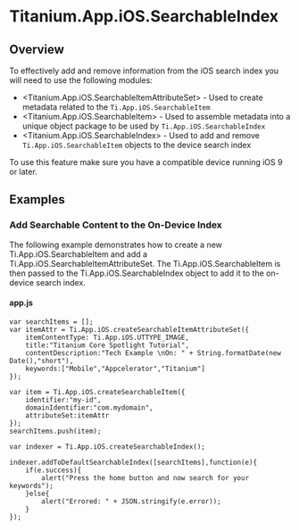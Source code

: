# Titanium.App.iOS.SearchableIndex

<ProxySummary/>

## Overview

To effectively add and remove information from the iOS search index you will need to use the following modules:

* <Titanium.App.iOS.SearchableItemAttributeSet> - Used to create metadata related to the `Ti.App.iOS.SearchableItem`
* <Titanium.App.iOS.SearchableItem> - Used to assemble metadata into a unique object package to be used by `Ti.App.iOS.SearchableIndex`
* <Titanium.App.iOS.SearchableIndex>  - Used to add and remove `Ti.App.iOS.SearchableItem` objects to the device search index

To use this feature make sure you have a compatible device running iOS 9 or later.

## Examples

### Add Searchable Content to the On-Device Index

The following example demonstrates how to create a new Ti.App.iOS.SearchableItem and
add a Ti.App.iOS.SearchableItemAttributeSet. The Ti.App.iOS.SearchableItem is then passed to the
Ti.App.iOS.SearchableIndex object to add it to the on-device search index.

#### app.js

    var searchItems = [];
    var itemAttr = Ti.App.iOS.createSearchableItemAttributeSet({
        itemContentType: Ti.App.iOS.UTTYPE_IMAGE,
        title:"Titanium Core Spotlight Tutorial",
        contentDescription:"Tech Example \nOn: " + String.formatDate(new Date(),"short"),
        keywords:["Mobile","Appcelerator","Titanium"]
    });

    var item = Ti.App.iOS.createSearchableItem({
        identifier:"my-id",
        domainIdentifier:"com.mydomain",
        attributeSet:itemAttr
    });
    searchItems.push(item);

    var indexer = Ti.App.iOS.createSearchableIndex();

    indexer.addToDefaultSearchableIndex([searchItems],function(e){
        if(e.success){
            alert("Press the home button and now search for your keywords");
        }else{
            alert("Errored: " + JSON.stringify(e.error));
        }
    });

<ApiDocs/>
